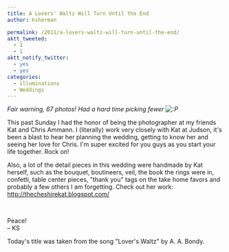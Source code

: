 ```yaml
---
title: A Lovers' Waltz Will Turn Until the End
author: ksherman

permalink: /2011/a-lovers-waltz-will-turn-until-the-end/
aktt_tweeted:
  - 1
  - 1
aktt_notify_twitter:
  - yes
  - yes
categories:
  - illuminations
  - Weddings
---
```


_Fair warning, 67 photos! Had a hard time picking fewer <img src="http://kshermphoto.com/wp-includes/images/smilies/icon_razz.gif" alt=":P" class="wp-smiley" />_

This past Sunday I had the honor of being the photographer at my friends Kat and Chris Ammann. I (literally) work very closely with Kat at Judson, it's been a blast to hear her planning the wedding, getting to know her and seeing her love for Chris. I'm super excited for you guys as you start your life together. Rock on!

Also, a lot of the detail pieces in this wedding were handmade by Kat herself, such as the bouquet, boutineers, veil, the book the rings were in, confetti, table center pieces, "thank you" tags on the take home favors and probably a few others I am forgetting. Check out her work: <a href="http://thecheshirekat.blogspot.com/" target="_blank">http://thecheshirekat.blogspot.com/</a>

<img class="aligncenter" src="https://s3-us-west-2.amazonaws.com/assets.kshermphoto.com/2011PostsImages/September/AmmannWedding-1.jpg" alt="" />  
<img class="aligncenter" src="https://s3-us-west-2.amazonaws.com/assets.kshermphoto.com/2011PostsImages/September/AmmannWedding-2.jpg" alt="" />  
<img class="aligncenter" src="https://s3-us-west-2.amazonaws.com/assets.kshermphoto.com/2011PostsImages/September/AmmannWedding-3.jpg" alt="" />  
<img class="aligncenter" src="https://s3-us-west-2.amazonaws.com/assets.kshermphoto.com/2011PostsImages/September/AmmannWedding-4.jpg" alt="" />  
<img class="aligncenter" src="https://s3-us-west-2.amazonaws.com/assets.kshermphoto.com/2011PostsImages/September/AmmannWedding-5.jpg" alt="" />  
<img class="aligncenter" src="https://s3-us-west-2.amazonaws.com/assets.kshermphoto.com/2011PostsImages/September/AmmannWedding-6.jpg" alt="" />  
<img class="aligncenter" src="https://s3-us-west-2.amazonaws.com/assets.kshermphoto.com/2011PostsImages/September/AmmannWedding-7.jpg" alt="" />  
<img class="aligncenter" src="https://s3-us-west-2.amazonaws.com/assets.kshermphoto.com/2011PostsImages/September/AmmannWedding-8.jpg" alt="" />  
<img class="aligncenter" src="https://s3-us-west-2.amazonaws.com/assets.kshermphoto.com/2011PostsImages/September/AmmannWedding-9.jpg" alt="" />  
<img class="aligncenter" src="https://s3-us-west-2.amazonaws.com/assets.kshermphoto.com/2011PostsImages/September/AmmannWedding-10.jpg" alt="" />  
<img class="aligncenter" src="https://s3-us-west-2.amazonaws.com/assets.kshermphoto.com/2011PostsImages/September/AmmannWedding-11.jpg" alt="" />  
<img class="aligncenter" src="https://s3-us-west-2.amazonaws.com/assets.kshermphoto.com/2011PostsImages/September/AmmannWedding-12.jpg" alt="" />  
<img class="aligncenter" src="https://s3-us-west-2.amazonaws.com/assets.kshermphoto.com/2011PostsImages/September/AmmannWedding-13.jpg" alt="" />  
<img class="aligncenter" src="https://s3-us-west-2.amazonaws.com/assets.kshermphoto.com/2011PostsImages/September/AmmannWedding-14.jpg" alt="" />  
<img class="aligncenter" src="https://s3-us-west-2.amazonaws.com/assets.kshermphoto.com/2011PostsImages/September/AmmannWedding-15.jpg" alt="" />  
<img class="aligncenter" src="https://s3-us-west-2.amazonaws.com/assets.kshermphoto.com/2011PostsImages/September/AmmannWedding-16.jpg" alt="" />  
<img class="aligncenter" src="https://s3-us-west-2.amazonaws.com/assets.kshermphoto.com/2011PostsImages/September/AmmannWedding-17.jpg" alt="" />  
<img class="aligncenter" src="https://s3-us-west-2.amazonaws.com/assets.kshermphoto.com/2011PostsImages/September/AmmannWedding-18.jpg" alt="" />  
<img class="aligncenter" src="https://s3-us-west-2.amazonaws.com/assets.kshermphoto.com/2011PostsImages/September/AmmannWedding-19.jpg" alt="" />  
<img class="aligncenter" src="https://s3-us-west-2.amazonaws.com/assets.kshermphoto.com/2011PostsImages/September/AmmannWedding-20.jpg" alt="" />  
<img class="aligncenter" src="https://s3-us-west-2.amazonaws.com/assets.kshermphoto.com/2011PostsImages/September/AmmannWedding-21.jpg" alt="" />  
<img class="aligncenter" src="https://s3-us-west-2.amazonaws.com/assets.kshermphoto.com/2011PostsImages/September/AmmannWedding-22.jpg" alt="" />  
<img class="aligncenter" src="https://s3-us-west-2.amazonaws.com/assets.kshermphoto.com/2011PostsImages/September/AmmannWedding-23.jpg" alt="" />  
<img class="aligncenter" src="https://s3-us-west-2.amazonaws.com/assets.kshermphoto.com/2011PostsImages/September/AmmannWedding-24.jpg" alt="" />  
<img class="aligncenter" src="https://s3-us-west-2.amazonaws.com/assets.kshermphoto.com/2011PostsImages/September/AmmannWedding-25.jpg" alt="" />  
<img class="aligncenter" src="https://s3-us-west-2.amazonaws.com/assets.kshermphoto.com/2011PostsImages/September/AmmannWedding-26.jpg" alt="" />  
<img class="aligncenter" src="https://s3-us-west-2.amazonaws.com/assets.kshermphoto.com/2011PostsImages/September/AmmannWedding-27.jpg" alt="" />  
<img class="aligncenter" src="https://s3-us-west-2.amazonaws.com/assets.kshermphoto.com/2011PostsImages/September/AmmannWedding-28.jpg" alt="" />  
<img class="aligncenter" src="https://s3-us-west-2.amazonaws.com/assets.kshermphoto.com/2011PostsImages/September/AmmannWedding-29.jpg" alt="" />  
<img class="aligncenter" src="https://s3-us-west-2.amazonaws.com/assets.kshermphoto.com/2011PostsImages/September/AmmannWedding-30.jpg" alt="" />  
<img class="aligncenter" src="https://s3-us-west-2.amazonaws.com/assets.kshermphoto.com/2011PostsImages/September/AmmannWedding-31.jpg" alt="" />  
<img class="aligncenter" src="https://s3-us-west-2.amazonaws.com/assets.kshermphoto.com/2011PostsImages/September/AmmannWedding-32.jpg" alt="" />  
<img class="aligncenter" src="https://s3-us-west-2.amazonaws.com/assets.kshermphoto.com/2011PostsImages/September/AmmannWedding-33.jpg" alt="" />  
<img class="aligncenter" src="https://s3-us-west-2.amazonaws.com/assets.kshermphoto.com/2011PostsImages/September/AmmannWedding-34.jpg" alt="" />  
<img class="aligncenter" src="https://s3-us-west-2.amazonaws.com/assets.kshermphoto.com/2011PostsImages/September/AmmannWedding-35.jpg" alt="" />  
<img class="aligncenter" src="https://s3-us-west-2.amazonaws.com/assets.kshermphoto.com/2011PostsImages/September/AmmannWedding-36.jpg" alt="" />  
<img class="aligncenter" src="https://s3-us-west-2.amazonaws.com/assets.kshermphoto.com/2011PostsImages/September/AmmannWedding-37.jpg" alt="" />  
<img class="aligncenter" src="https://s3-us-west-2.amazonaws.com/assets.kshermphoto.com/2011PostsImages/September/AmmannWedding-38.jpg" alt="" />  
<img class="aligncenter" src="https://s3-us-west-2.amazonaws.com/assets.kshermphoto.com/2011PostsImages/September/AmmannWedding-39.jpg" alt="" />  
<img class="aligncenter" src="https://s3-us-west-2.amazonaws.com/assets.kshermphoto.com/2011PostsImages/September/AmmannWedding-40.jpg" alt="" />  
<img class="aligncenter" src="https://s3-us-west-2.amazonaws.com/assets.kshermphoto.com/2011PostsImages/September/AmmannWedding-41.jpg" alt="" />  
<img class="aligncenter" src="https://s3-us-west-2.amazonaws.com/assets.kshermphoto.com/2011PostsImages/September/AmmannWedding-42.jpg" alt="" />  
<img class="aligncenter" src="https://s3-us-west-2.amazonaws.com/assets.kshermphoto.com/2011PostsImages/September/AmmannWedding-43.jpg" alt="" />  
<img class="aligncenter" src="https://s3-us-west-2.amazonaws.com/assets.kshermphoto.com/2011PostsImages/September/AmmannWedding-44.jpg" alt="" />  
<img class="aligncenter" src="https://s3-us-west-2.amazonaws.com/assets.kshermphoto.com/2011PostsImages/September/AmmannWedding-45.jpg" alt="" />  
<img class="aligncenter" src="https://s3-us-west-2.amazonaws.com/assets.kshermphoto.com/2011PostsImages/September/AmmannWedding-46.jpg" alt="" />  
<img class="aligncenter" src="https://s3-us-west-2.amazonaws.com/assets.kshermphoto.com/2011PostsImages/September/AmmannWedding-47.jpg" alt="" />  
<img class="aligncenter" src="https://s3-us-west-2.amazonaws.com/assets.kshermphoto.com/2011PostsImages/September/AmmannWedding-48.jpg" alt="" />  
<img class="aligncenter" src="https://s3-us-west-2.amazonaws.com/assets.kshermphoto.com/2011PostsImages/September/AmmannWedding-49.jpg" alt="" />  
<img class="aligncenter" src="https://s3-us-west-2.amazonaws.com/assets.kshermphoto.com/2011PostsImages/September/AmmannWedding-50.jpg" alt="" />  
<img class="aligncenter" src="https://s3-us-west-2.amazonaws.com/assets.kshermphoto.com/2011PostsImages/September/AmmannWedding-51.jpg" alt="" />  
<img class="aligncenter" src="https://s3-us-west-2.amazonaws.com/assets.kshermphoto.com/2011PostsImages/September/AmmannWedding-52.jpg" alt="" />  
<img class="aligncenter" src="https://s3-us-west-2.amazonaws.com/assets.kshermphoto.com/2011PostsImages/September/AmmannWedding-53.jpg" alt="" />  
<img class="aligncenter" src="https://s3-us-west-2.amazonaws.com/assets.kshermphoto.com/2011PostsImages/September/AmmannWedding-54.jpg" alt="" />  
<img class="aligncenter" src="https://s3-us-west-2.amazonaws.com/assets.kshermphoto.com/2011PostsImages/September/AmmannWedding-55.jpg" alt="" />  
<img class="aligncenter" src="https://s3-us-west-2.amazonaws.com/assets.kshermphoto.com/2011PostsImages/September/AmmannWedding-56.jpg" alt="" />  
<img class="aligncenter" src="https://s3-us-west-2.amazonaws.com/assets.kshermphoto.com/2011PostsImages/September/AmmannWedding-57.jpg" alt="" />  
<img class="aligncenter" src="https://s3-us-west-2.amazonaws.com/assets.kshermphoto.com/2011PostsImages/September/AmmannWedding-58.jpg" alt="" />  
<img class="aligncenter" src="https://s3-us-west-2.amazonaws.com/assets.kshermphoto.com/2011PostsImages/September/AmmannWedding-59.jpg" alt="" />  
<img class="aligncenter" src="https://s3-us-west-2.amazonaws.com/assets.kshermphoto.com/2011PostsImages/September/AmmannWedding-60.jpg" alt="" />  
<img class="aligncenter" src="https://s3-us-west-2.amazonaws.com/assets.kshermphoto.com/2011PostsImages/September/AmmannWedding-61.jpg" alt="" />  
<img class="aligncenter" src="https://s3-us-west-2.amazonaws.com/assets.kshermphoto.com/2011PostsImages/September/AmmannWedding-62.jpg" alt="" />  
<img class="aligncenter" src="https://s3-us-west-2.amazonaws.com/assets.kshermphoto.com/2011PostsImages/September/AmmannWedding-63.jpg" alt="" />  
<img class="aligncenter" src="https://s3-us-west-2.amazonaws.com/assets.kshermphoto.com/2011PostsImages/September/AmmannWedding-64.jpg" alt="" />  
<img class="aligncenter" src="https://s3-us-west-2.amazonaws.com/assets.kshermphoto.com/2011PostsImages/September/AmmannWedding-65.jpg" alt="" />  
<img class="aligncenter" src="https://s3-us-west-2.amazonaws.com/assets.kshermphoto.com/2011PostsImages/September/AmmannWedding-66.jpg" alt="" />  
<img class="aligncenter" src="https://s3-us-west-2.amazonaws.com/assets.kshermphoto.com/2011PostsImages/September/AmmannWedding-67.jpg" alt="" />

Peace!\
– KS

Today's title was taken from the song "Lover's Waltz" by A. A. Bondy.
